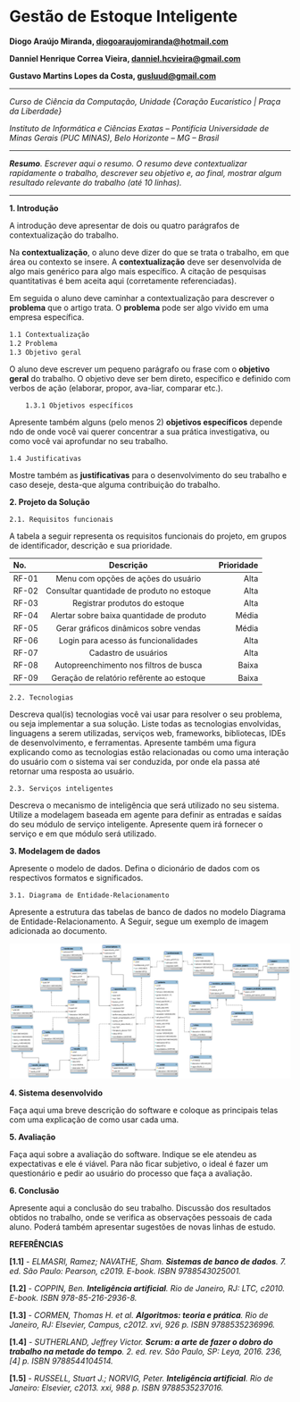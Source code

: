 # Gestão de Estoque Inteligente


**Diogo Araújo Miranda, diogoaraujomiranda@hotmail.com**

**Danniel Henrique Correa Vieira, danniel.hcvieira@gmail.com**

**Gustavo Martins Lopes da Costa, gusluud@gmail.com**


---

_Curso de Ciência da Computação, Unidade {Coração Eucarístico | Praça da Liberdade}_

_Instituto de Informática e Ciências Exatas – Pontifícia Universidade de Minas Gerais (PUC MINAS), Belo Horizonte – MG – Brasil_

---

_**Resumo**. Escrever aqui o resumo. O resumo deve contextualizar rapidamente o trabalho, descrever seu objetivo e, ao final, 
mostrar algum resultado relevante do trabalho (até 10 linhas)._

---



**1. Introdução**

A introdução deve apresentar de dois ou quatro parágrafos de contextualização do trabalho. 

Na **contextualização**, o aluno deve dizer do que se trata o trabalho, em que área ou contexto se insere. 
A **contextualização** deve ser desenvolvida de algo mais genérico para algo mais específico. 
A citação de pesquisas quantitativas é bem aceita aqui (corretamente referenciadas).

Em seguida o aluno deve caminhar a contextualização para descrever o **problema** que o artigo trata. 
O **problema** pode ser algo vivido em uma empresa específica.


    1.1 Contextualização
    1.2 Problema
    1.3 Objetivo geral

O aluno deve escrever um pequeno parágrafo ou frase com o **objetivo geral** do trabalho. 
O objetivo deve ser bem direto, específico e definido com verbos de ação (elaborar, propor, ava-liar, comparar etc.).

        1.3.1 Objetivos específicos

Apresente também alguns (pelo menos 2) **objetivos específicos** depende
ndo de onde você vai querer concentrar a sua prática investigativa, ou como você vai aprofundar no seu trabalho.

    1.4 Justificativas

Mostre também as **justificativas** para o 
desenvolvimento do seu trabalho e caso deseje, desta-que alguma contribuição do trabalho.


**2. Projeto da Solução**

    2.1. Requisitos funcionais
	
A tabela a seguir representa os requisitos funcionais do projeto, em grupos de identificador, descrição e sua prioridade.

| No.           | Descrição                                 | Prioridade |
|:------------- | :---------------------------------------: | ----------:|
| RF-01         | Menu com opções de ações do usuário       | Alta       |
| RF-02         | Consultar quantidade de produto no estoque| Alta       | 
| RF-03         | Registrar produtos do estoque             | Alta       |
| RF-04         | Alertar sobre baixa quantidade de produto | Média      |
| RF-05         | Gerar gráficos dinâmicos sobre vendas     | Média      |
| RF-06         | Login para acesso ás funcionalidades      | Alta       |
| RF-07         | Cadastro de usuários                      | Alta       |
| RF-08         | Autopreenchimento nos filtros de busca    | Baixa      |
| RF-09         | Geração de relatório refêrente ao estoque | Baixa      |

    2.2. Tecnologias 

Descreva qual(is) tecnologias você vai usar para resolver o seu problema, ou seja implementar a sua solução. 
Liste todas as tecnologias envolvidas, linguagens a serem utilizadas, serviços web, frameworks, bibliotecas, 
IDEs de desenvolvimento, e ferramentas.  Apresente também uma figura explicando como as tecnologias estão 
relacionadas ou como uma interação do usuário com o sistema vai ser conduzida, por onde ela passa até 
retornar uma resposta ao usuário. 

    2.3. Serviços inteligentes

Descreva o mecanismo de inteligência que será utilizado no seu sistema. Utilize a modelagem baseada em agente
para definir as entradas e saídas do seu módulo de serviço inteligente. Apresente quem irá fornecer o serviço
e em que módulo será utilizado.

	
**3. Modelagem de dados**

Apresente o modelo de dados. Defina o dicionário de dados com os respectivos formatos e significados.

    3.1. Diagrama de Entidade-Relacionamento

Apresente a estrutura das tabelas de banco de dados no modelo Diagrama de Entidade-Relacionamento. 
A Seguir, segue um exemplo de imagem adicionada ao documento.

![Diagrama de Entidade Relacionamento de Exemplo](imagens/er_diagram.png "Diagrama de Entidade Relacionamento de Exemplo")

**4. Sistema desenvolvido**

Faça aqui uma breve descrição do software e coloque as principais telas com uma explicação de como usar cada uma.

**5. Avaliação**

Faça aqui sobre a avaliação do software. Indique se ele atendeu as expectativas e ele é viável. 
Para não ficar subjetivo, o ideal é fazer um questionário e pedir ao usuário do processo que faça a avaliação.

**6. Conclusão**

Apresente aqui a conclusão do seu trabalho. Discussão dos resultados obtidos no trabalho, onde se verifica as 
observações pessoais de cada aluno. Poderá também apresentar sugestões de novas linhas de estudo.  


**REFERÊNCIAS**


**[1.1]** - _ELMASRI, Ramez; NAVATHE, Sham. **Sistemas de banco de dados**. 7. ed. São Paulo: Pearson, c2019. E-book. ISBN 9788543025001._

**[1.2]** - _COPPIN, Ben. **Inteligência artificial**. Rio de Janeiro, RJ: LTC, c2010. E-book. ISBN 978-85-216-2936-8._

**[1.3]** - _CORMEN, Thomas H. et al. **Algoritmos: teoria e prática**. Rio de Janeiro, RJ: Elsevier, Campus, c2012. xvi, 926 p. ISBN 9788535236996._

**[1.4]** - _SUTHERLAND, Jeffrey Victor. **Scrum: a arte de fazer o dobro do trabalho na metade do tempo**. 2. ed. rev. São Paulo, SP: Leya, 2016. 236, [4] p. ISBN 9788544104514._

**[1.5]** - _RUSSELL, Stuart J.; NORVIG, Peter. **Inteligência artificial**. Rio de Janeiro: Elsevier, c2013. xxi, 988 p. ISBN 9788535237016._
